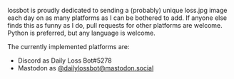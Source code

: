 lossbot is proudly dedicated to sending a (probably) unique loss.jpg image each day on as many
platforms as I can be bothered to add. If anyone else finds this as funny as I do, pull requests for
other platforms are welcome. Python is preferred, but any language is welcome.

The currently implemented platforms are:

- Discord as Daily Loss Bot#5278
- Mastodon as [@dailylossbot@mastodon.social](https://mastodon.social/@dailylossbot)